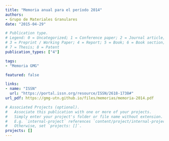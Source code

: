 ```yaml
---
title: "Memoria anual para el período 2014"
authors:
- Grupo de Materiales Granulares
date: "2015-04-29"

# Publication type.
# Legend: 0 = Uncategorized; 1 = Conference paper; 2 = Journal article;
# 3 = Preprint / Working Paper; 4 = Report; 5 = Book; 6 = Book section;
# 7 = Thesis; 8 = Patent
publication_types: ["4"]

tags:
- "Memoria GMG"

featured: false

links:
- name: "ISSN"
  url: "https://portal.issn.org/resource/ISSN/2618-1738#"
url_pdf: https://gmg-utn.github.io/files/memorias/memoria-2014.pdf

# Associated Projects (optional).
#   Associate this publication with one or more of your projects.
#   Simply enter your project's folder or file name without extension.
#   E.g. `internal-project` references `content/project/internal-project/index.md`.
#   Otherwise, set `projects: []`.
projects: []
---
```

